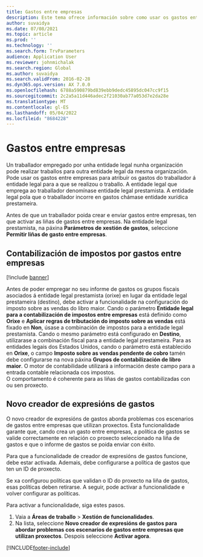 ```yaml
---
title: Gastos entre empresas
description: Este tema ofrece información sobre como usar os gastos entre empresas para atribuír os gastos dun traballador á entidade legal para a que se realizou o traballo.
author: suvaidya
ms.date: 07/08/2021
ms.topic: article
ms.prod: ''
ms.technology: ''
ms.search.form: TrvParameters
audience: Application User
ms.reviewer: johnmichalak
ms.search.region: Global
ms.author: suvaidya
ms.search.validFrom: 2016-02-28
ms.dyn365.ops.version: AX 7.0.0
ms.openlocfilehash: 6788a590879bd839ebb9dedc45895dc047cc9f15
ms.sourcegitcommit: 2c2a5a11d446adec2f21030ab77a053d7e2da28e
ms.translationtype: MT
ms.contentlocale: gl-ES
ms.lasthandoff: 05/04/2022
ms.locfileid: "8684228"
---
```

# <a name="intercompany-expenses"></a>Gastos entre empresas

Un traballador empregado por unha entidade legal nunha organización pode realizar traballos para outra entidade legal da mesma organización. Pode usar os gastos entre empresas para atribuír os gastos do traballador á entidade legal para a que se realizou o traballo. A entidade legal que emprega ao traballador denomínase entidade legal prestamista. A entidade legal pola que o traballador incorre en gastos chámase entidade xurídica prestameira. 

Antes de que un traballador poida crear e enviar gastos entre empresas, ten que activar as liñas de gastos entre empresas. Na entidade legal prestamista, na páxina **Parámetros de xestión de gastos**, seleccione **Permitir liñas de gasto entre empresas**. 

## <a name="tax-posting-for-intercompany-expenses"></a>Contabilización de impostos por gastos entre empresas

[!include [banner](../includes/banner.md)]

Antes de poder empregar no seu informe de gastos os grupos fiscais asociados á entidade legal prestamista (orixe) en lugar da entidade legal prestameira (destino), debe activar a funcionalidade na configuración do imposto sobre as vendas do libro maior. Cando o parámetro **Entidade legal para a contabilización de impostos entre empresas** está definido como **Orixe** e **Aplicar regras de tributación do imposto sobre as vendas** está fixado en **Non**, úsase a combinación de impostos para a entidade legal prestamista. Cando o mesmo parámetro está configurado en **Destino**, utilizarase a combinación fiscal para a entidade legal prestameira. Para as entidades legais dos Estados Unidos, cando o parámetro está establecido en **Orixe**, o campo **Imposto sobre as vendas pendente de cobro** tamén debe configurarse na nova páxina **Grupos de contabilización de libro maior**. O motor de contabilidade utilizará a información deste campo para a entrada contable relacionada cos impostos.   
O comportamento é coherente para as liñas de gastos contabilizadas con ou sen proxecto.  

## <a name="new-expense-expression-builder"></a>Novo creador de expresións de gastos

O novo creador de expresións de gastos aborda problemas cos escenarios de gastos entre empresas que utilizan proxectos. Esta funcionalidade garante que, cando crea un gasto entre empresas, a política de gastos se valide correctamente en relación co proxecto seleccionado na liña de gastos e que o informe de gastos se poida enviar con éxito.

Para que a funcionalidade de creador de expresións de gastos funcione, debe estar activada. Ademais, debe configurarse a política de gastos que ten un ID de proxecto.

Se xa configurou políticas que validan o ID do proxecto na liña de gastos, esas políticas deben retirarse. A seguir, pode activar a funcionalidade e volver configurar as políticas.

Para activar a funcionalidade, siga estes pasos.

1. Vaia a **Áreas de traballo** \> **Xestión de funcionalidades**.
2. Na lista, seleccione **Novo creador de expresións de gastos para abordar problemas cos escenarios de gastos entre empresas que utilizan proxectos**. Despois seleccione **Activar agora**.

[!INCLUDE[footer-include](../includes/footer-banner.md)]
